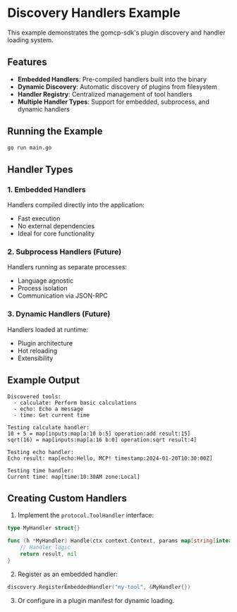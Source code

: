 # Discovery Handlers Example

This example demonstrates the gomcp-sdk's plugin discovery and handler loading system.

## Features

- **Embedded Handlers**: Pre-compiled handlers built into the binary
- **Dynamic Discovery**: Automatic discovery of plugins from filesystem
- **Handler Registry**: Centralized management of tool handlers
- **Multiple Handler Types**: Support for embedded, subprocess, and dynamic handlers

## Running the Example

```bash
go run main.go
```

## Handler Types

### 1. Embedded Handlers
Handlers compiled directly into the application:
- Fast execution
- No external dependencies
- Ideal for core functionality

### 2. Subprocess Handlers (Future)
Handlers running as separate processes:
- Language agnostic
- Process isolation
- Communication via JSON-RPC

### 3. Dynamic Handlers (Future)
Handlers loaded at runtime:
- Plugin architecture
- Hot reloading
- Extensibility

## Example Output

```
Discovered tools:
  - calculate: Perform basic calculations
  - echo: Echo a message
  - time: Get current time

Testing calculate handler:
10 + 5 = map[inputs:map[a:10 b:5] operation:add result:15]
sqrt(16) = map[inputs:map[a:16 b:0] operation:sqrt result:4]

Testing echo handler:
Echo result: map[echo:Hello, MCP! timestamp:2024-01-20T10:30:00Z]

Testing time handler:
Current time: map[time:10:30AM zone:Local]
```

## Creating Custom Handlers

1. Implement the `protocol.ToolHandler` interface:
```go
type MyHandler struct{}

func (h *MyHandler) Handle(ctx context.Context, params map[string]interface{}) (interface{}, error) {
    // Handler logic
    return result, nil
}
```

2. Register as an embedded handler:
```go
discovery.RegisterEmbeddedHandler("my-tool", &MyHandler{})
```

3. Or configure in a plugin manifest for dynamic loading.